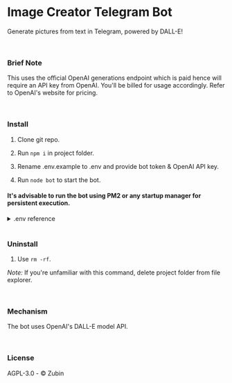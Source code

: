 # Image Creator Telegram Bot

Generate pictures from text in Telegram, powered by DALL-E!

<br>

### Brief Note

This uses the official OpenAI generations endpoint which is paid hence will require an API key from OpenAI. You'll be billed for usage accordingly. Refer to OpenAI's website for pricing.

<br>

### Install

1. Clone git repo.
2. Run ```npm i``` in project folder.
3. Rename .env.example to .env and provide bot token & OpenAI API key.

4. Run ```node bot``` to start the bot.

#### It's advisable to run the bot using PM2 or any startup manager for persistent execution.

<details>

<summary>
.env reference
</summary>

<br>

BOT_ADMIN refers to the channel/user ID for logging purposes.

</details>

<br>

### Uninstall

1. Use ```rm -rf```.

*Note:* If you're unfamiliar with this command, delete project folder from file explorer.

<br>

### Mechanism

The bot uses OpenAI's DALL-E model API.

<br>

### License

AGPL-3.0 - ©️ Zubin
